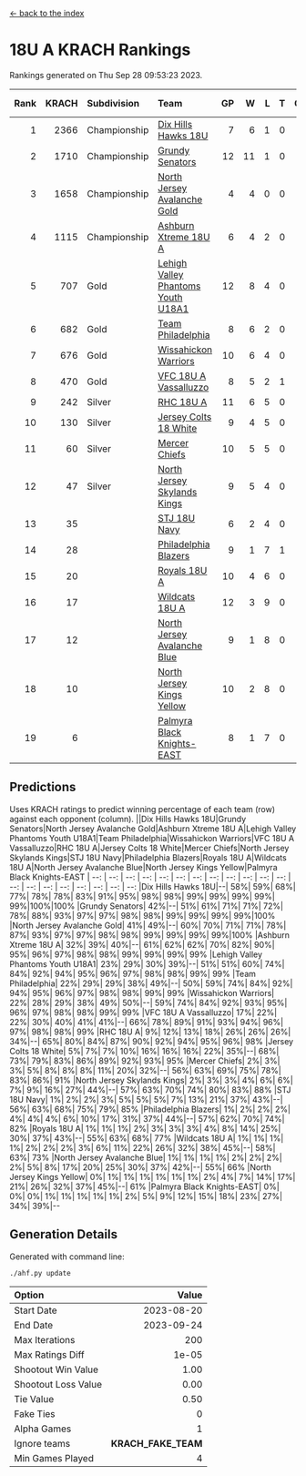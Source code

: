 [<- back to the index](readme.md)
# 18U A KRACH Rankings
Rankings generated on Thu Sep 28 09:53:23 2023.

Rank|KRACH|Subdivision|Team|GP|W|L|T|OTW|OTL|SoS|Exp Wins|Win Diff
---:|---:|:---|:---|---:|---:|---:|---:|---:|---:|---:|---:|---:
1|2366|Championship|[Dix Hills Hawks 18U](https://gamesheetstats.com/seasons/3659/teams/140731/schedule)|7|6|1|0|0|0|447|6.8|-0.0
2|1710|Championship|[Grundy Senators](https://gamesheetstats.com/seasons/3659/teams/140732/schedule)|12|11|1|0|0|0|200|11.8|-0.0
3|1658|Championship|[North Jersey Avalanche Gold](https://gamesheetstats.com/seasons/3659/teams/140737/schedule)|4|4|0|0|0|0|52|4.9|0.0
4|1115|Championship|[Ashburn Xtreme 18U A](https://gamesheetstats.com/seasons/3659/teams/140730/schedule)|6|4|2|0|0|0|704|4.8|-0.0
5|707|Gold|[Lehigh Valley Phantoms Youth U18A1](https://gamesheetstats.com/seasons/3659/teams/140734/schedule)|12|8|4|0|0|0|587|8.8|-0.0
6|682|Gold|[Team Philadelphia](https://gamesheetstats.com/seasons/3659/teams/140745/schedule)|8|6|2|0|0|0|543|6.8|-0.0
7|676|Gold|[Wissahickon Warriors](https://gamesheetstats.com/seasons/3659/teams/140748/schedule)|10|6|4|0|0|0|718|6.8|-0.0
8|470|Gold|[VFC 18U A Vassalluzzo](https://gamesheetstats.com/seasons/3659/teams/140746/schedule)|8|5|2|1|1|0|330|6.3|-0.0
9|242|Silver|[RHC 18U A](https://gamesheetstats.com/seasons/3659/teams/140742/schedule)|11|6|5|0|0|0|564|6.8|-0.0
10|130|Silver|[Jersey Colts 18 White](https://gamesheetstats.com/seasons/3659/teams/140733/schedule)|9|4|5|0|0|1|700|4.9|0.0
11|60|Silver|[Mercer Chiefs](https://gamesheetstats.com/seasons/3659/teams/140735/schedule)|10|5|5|0|0|0|293|5.9|0.0
12|47|Silver|[North Jersey Skylands Kings](https://gamesheetstats.com/seasons/3659/teams/140739/schedule)|9|5|4|0|0|0|200|5.9|0.0
13|35||[STJ 18U Navy](https://gamesheetstats.com/seasons/3659/teams/140744/schedule)|6|2|4|0|0|0|451|2.9|0.0
14|28||[Philadelphia Blazers](https://gamesheetstats.com/seasons/3659/teams/140741/schedule)|9|1|7|1|0|0|613|2.4|0.0
15|20||[Royals 18U A](https://gamesheetstats.com/seasons/3659/teams/140743/schedule)|10|4|6|0|0|0|293|4.9|0.0
16|17||[Wildcats 18U A](https://gamesheetstats.com/seasons/3659/teams/140747/schedule)|12|3|9|0|0|0|488|3.9|0.0
17|12||[North Jersey Avalanche Blue](https://gamesheetstats.com/seasons/3659/teams/140736/schedule)|9|1|8|0|0|0|586|1.9|0.0
18|10||[North Jersey Kings Yellow](https://gamesheetstats.com/seasons/3659/teams/140738/schedule)|10|2|8|0|0|0|111|2.9|0.0
19|6||[Palmyra Black Knights-EAST](https://gamesheetstats.com/seasons/3659/teams/140740/schedule)|8|1|7|0|0|0|145|1.9|0.0

## Predictions
Uses KRACH ratings to predict winning percentage of each team (row) against each opponent (column).
||Dix Hills Hawks 18U|Grundy Senators|North Jersey Avalanche Gold|Ashburn Xtreme 18U A|Lehigh Valley Phantoms Youth U18A1|Team Philadelphia|Wissahickon Warriors|VFC 18U A Vassalluzzo|RHC 18U A|Jersey Colts 18 White|Mercer Chiefs|North Jersey Skylands Kings|STJ 18U Navy|Philadelphia Blazers|Royals 18U A|Wildcats 18U A|North Jersey Avalanche Blue|North Jersey Kings Yellow|Palmyra Black Knights-EAST
| --: | --: | --: | --: | --: | --: | --: | --: | --: | --: | --: | --: | --: | --: | --: | --: | --: | --: | --: | --: 
|Dix Hills Hawks 18U|--| 58%| 59%| 68%| 77%| 78%| 78%| 83%| 91%| 95%| 98%| 98%| 99%| 99%| 99%| 99%| 99%|100%|100%
|Grundy Senators| 42%|--| 51%| 61%| 71%| 71%| 72%| 78%| 88%| 93%| 97%| 97%| 98%| 98%| 99%| 99%| 99%| 99%|100%
|North Jersey Avalanche Gold| 41%| 49%|--| 60%| 70%| 71%| 71%| 78%| 87%| 93%| 97%| 97%| 98%| 98%| 99%| 99%| 99%| 99%|100%
|Ashburn Xtreme 18U A| 32%| 39%| 40%|--| 61%| 62%| 62%| 70%| 82%| 90%| 95%| 96%| 97%| 98%| 98%| 99%| 99%| 99%| 99%
|Lehigh Valley Phantoms Youth U18A1| 23%| 29%| 30%| 39%|--| 51%| 51%| 60%| 74%| 84%| 92%| 94%| 95%| 96%| 97%| 98%| 98%| 99%| 99%
|Team Philadelphia| 22%| 29%| 29%| 38%| 49%|--| 50%| 59%| 74%| 84%| 92%| 94%| 95%| 96%| 97%| 98%| 98%| 99%| 99%
|Wissahickon Warriors| 22%| 28%| 29%| 38%| 49%| 50%|--| 59%| 74%| 84%| 92%| 93%| 95%| 96%| 97%| 98%| 98%| 99%| 99%
|VFC 18U A Vassalluzzo| 17%| 22%| 22%| 30%| 40%| 41%| 41%|--| 66%| 78%| 89%| 91%| 93%| 94%| 96%| 97%| 98%| 98%| 99%
|RHC 18U A|  9%| 12%| 13%| 18%| 26%| 26%| 26%| 34%|--| 65%| 80%| 84%| 87%| 90%| 92%| 94%| 95%| 96%| 98%
|Jersey Colts 18 White|  5%|  7%|  7%| 10%| 16%| 16%| 16%| 22%| 35%|--| 68%| 73%| 79%| 83%| 86%| 89%| 92%| 93%| 95%
|Mercer Chiefs|  2%|  3%|  3%|  5%|  8%|  8%|  8%| 11%| 20%| 32%|--| 56%| 63%| 69%| 75%| 78%| 83%| 86%| 91%
|North Jersey Skylands Kings|  2%|  3%|  3%|  4%|  6%|  6%|  7%|  9%| 16%| 27%| 44%|--| 57%| 63%| 70%| 74%| 80%| 83%| 88%
|STJ 18U Navy|  1%|  2%|  2%|  3%|  5%|  5%|  5%|  7%| 13%| 21%| 37%| 43%|--| 56%| 63%| 68%| 75%| 79%| 85%
|Philadelphia Blazers|  1%|  2%|  2%|  2%|  4%|  4%|  4%|  6%| 10%| 17%| 31%| 37%| 44%|--| 57%| 62%| 70%| 74%| 82%
|Royals 18U A|  1%|  1%|  1%|  2%|  3%|  3%|  3%|  4%|  8%| 14%| 25%| 30%| 37%| 43%|--| 55%| 63%| 68%| 77%
|Wildcats 18U A|  1%|  1%|  1%|  1%|  2%|  2%|  2%|  3%|  6%| 11%| 22%| 26%| 32%| 38%| 45%|--| 58%| 63%| 73%
|North Jersey Avalanche Blue|  1%|  1%|  1%|  1%|  2%|  2%|  2%|  2%|  5%|  8%| 17%| 20%| 25%| 30%| 37%| 42%|--| 55%| 66%
|North Jersey Kings Yellow|  0%|  1%|  1%|  1%|  1%|  1%|  1%|  2%|  4%|  7%| 14%| 17%| 21%| 26%| 32%| 37%| 45%|--| 61%
|Palmyra Black Knights-EAST|  0%|  0%|  0%|  1%|  1%|  1%|  1%|  1%|  2%|  5%|  9%| 12%| 15%| 18%| 23%| 27%| 34%| 39%|--

## Generation Details

Generated with command line:
```
./ahf.py update
```

| Option | Value |
| :----- | ----: |
| Start Date | 2023-08-20 |
| End Date | 2023-09-24 |
| Max Iterations | 200 |
| Max Ratings Diff | 1e-05 |
| Shootout Win Value | 1.00 |
| Shootout Loss Value | 0.00 |
| Tie Value | 0.50 |
| Fake Ties | 0 |
| Alpha Games | 1 |
| Ignore teams | __KRACH_FAKE_TEAM__ |
| Min Games Played | 4 |

